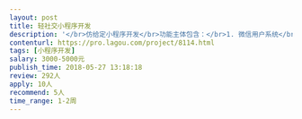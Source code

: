 ```yaml
---                
layout: post       
title: 轻社交小程序开发           
description: '</br>仿给定小程序开发</br>功能主体包含：</br>1. 微信用户系统</br>2. 收集语音邀请，并列表管理</br>3. 用户对邀请逐一处理，录制用户语音并发送，获得计分</br>4. 用户可微信分享自己的语音收集结果，或转发朋友的收集结果</br>5. 基本的后台管理功能，用于小程序的运营</br>6. 优秀语音集在秀场中展示</br></br>参考小程序：美音鲜声</br>'     
contenturl: https://pro.lagou.com/project/8114.html      
tags: [小程序开发]            
salary: 3000-5000元          
publish_time: 2018-05-27 13:18:18         
review: 292人                   
apply: 10人                   
recommend: 5人                   
time_range: 1-2周              
---                 
```

